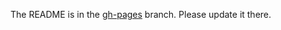 The README is in the [gh-pages](https://github.com/capitalone/Hygieia/blob/gh-pages/pages/hygieia/collectors/deploy/udeploy.md) branch. Please update it there.
